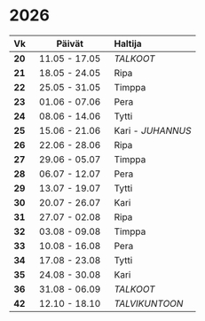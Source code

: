 2026
====

| Vk&nbsp;&nbsp; | Päivät&nbsp;&nbsp;  | Haltija    |
|:---|:-------------:|:-----------|
|**20**| 11.05 - 17.05&nbsp;&nbsp; | *TALKOOT*  |
|**21**| 18.05 - 24.05&nbsp;&nbsp; | Ripa       |
|**22**| 25.05 - 31.05&nbsp;&nbsp; | Timppa     |
|**23**| 01.06 - 07.06&nbsp;&nbsp; | Pera       |
|**24**| 08.06 - 14.06&nbsp;&nbsp; | Tytti      |
|**25**| 15.06 - 21.06&nbsp;&nbsp; | Kari       - *JUHANNUS* |
|**26**| 22.06 - 28.06&nbsp;&nbsp; | Ripa       |
|**27**| 29.06 - 05.07&nbsp;&nbsp; | Timppa     |
|**28**| 06.07 - 12.07&nbsp;&nbsp; | Pera       |
|**29**| 13.07 - 19.07&nbsp;&nbsp; | Tytti      |
|**30**| 20.07 - 26.07&nbsp;&nbsp; | Kari       |
|**31**| 27.07 - 02.08&nbsp;&nbsp; | Ripa       |
|**32**| 03.08 - 09.08&nbsp;&nbsp; | Timppa     |
|**33**| 10.08 - 16.08&nbsp;&nbsp; | Pera       |
|**34**| 17.08 - 23.08&nbsp;&nbsp; | Tytti      |
|**35**| 24.08 - 30.08&nbsp;&nbsp; | Kari       |
|**36**| 31.08 - 06.09&nbsp;&nbsp; | *TALKOOT*  |
|**42**| 12.10 - 18.10&nbsp;&nbsp; | *TALVIKUNTOON* |
